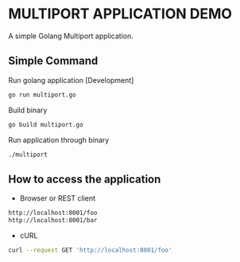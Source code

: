 # MULTIPORT APPLICATION DEMO
A simple Golang Multiport application.

## Simple Command

Run golang application [Development]

```sh
go run multiport.go
```

Build binary

```sh
go build multiport.go
```

Run application through binary 

```sh
./multiport
```

## How to access the application 

- Browser or REST client

```sh
http://localhost:8001/foo
http://localhost:8001/bar
```
- cURL

```sh
curl --request GET 'http://localhost:8001/foo'
```
